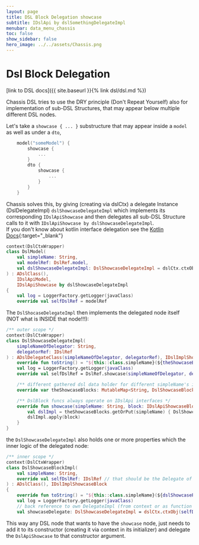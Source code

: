 ```yaml
---
layout: page
title: DSL Block Delegation showcase
subtitle: IDslApi by dslSomethingDelegateImpl
menubar: data_menu_chassis
toc: false
show_sidebar: false
hero_image: ../../assets/Chassis.png
---
```

# Dsl Block Delegation

[link to DSL docs]({{ site.baseurl }}{% link dsl/dsl.md %})

Chassis DSL tries to use the DRY principle (Don't Repeat Yourself) also for implementation of sub-DSL Structures,
that may appear below multiple different DSL nodes.

Let's take a `showcase { ... }` substructure that may appear inside a `model` as well as under a `dto`, 

```kotlin
    model("someModel") {
        showcase {
            ...
        }
        dto {
            showcase {
                ...
            }
        }
    }
```
Chassis solves this, by giving (creating via dslCtx) a delegate Instance (DslDelegateImpl) `dslShowcaseDelegateImpl`
which implements its corresponding `IDslApiShowcase` and then delegates all sub-DSL Structure calls to it with `IDslApiShowcase by dslShowcaseDelegateImpl`.
<br/>If you don't know about kotlin interface delegation see the [Kotlin Docs](https://kotlinlang.org/docs/delegation.html){:target="_blank"}

```kotlin
context(DslCtxWrapper)
class DslModel(
    val simpleName: String,
    val modelRef: DslRef.model,
    val dslShowcaseDelegateImpl: DslShowcaseDelegateImpl = dslCtx.ctxObjOrCreate(DslRef.showcase(simpleName, modelRef)),
) : ADslClass(),
    IDslApiModel,
    IDslApiShowcase by dslShowcaseDelegateImpl
{
    val log = LoggerFactory.getLogger(javaClass)
    override val selfDslRef = modelRef
```

The `DslShocaseDelegateImpl` then implements the delegated node itself (NOT what is INSIDE that node!!!):

```kotlin
/** outer scope */
context(DslCtxWrapper)
class DslShowcaseDelegateImpl(
    simpleNameOfDelegator: String,
    delegatorRef: IDslRef
) : ADslDelegateClass(simpleNameOfDelegator, delegatorRef), IDslImplShowcaseDelegate {
    override fun toString() = "${this::class.simpleName}(${theShowcaseBlocks.size})"
    val log = LoggerFactory.getLogger(javaClass)
    override val selfDslRef = DslRef.showcase(simpleNameOfDelegator, delegatorRef)

    /** different gathered dsl data holder for different simpleName's inside the BlockImpl's */
    override var theShowcaseBlocks: MutableMap<String, DslShowcaseBlockImpl> = mutableMapOf()

    /** DslBlock funcs always operate on IDslApi interfaces */
    override fun showcase(simpleName: String, block: IDslApiShowcaseBlock.() -> Unit) {
        val dslImpl = theShowcaseBlocks.getOrPut(simpleName) { DslShowcaseBlockImpl(simpleName, selfDslRef) }
        dslImpl.apply(block)
    }
}
```

the `DslShowcaseDelegateImpl` also holds one or more properties which the inner logic of the delegated node:

```kotlin
/** inner scope */
context(DslCtxWrapper)
class DslShowcaseBlockImpl(
    val simpleName: String,
    override val selfDslRef: IDslRef // that should be the Delegate of this and NOT the parentRef in the Dsl
) : ADslClass(), IDslImplShowcaseBlock
{
    override fun toString() = "${this::class.simpleName}(${dslShowcasePropsData})"
    val log = LoggerFactory.getLogger(javaClass)
    // back reference to own DelegateImpl (from context or as function parameter)
    val showcaseDelegate: DslShowcaseDelegateImpl = dslCtx.ctxObj(selfDslRef)
```

This way any DSL node that wants to have the `showcase` node, just needs to add it to its constructor (creating it via context in its initializer)
and delegate the `DslApiShowcase` to that constructor argument.
